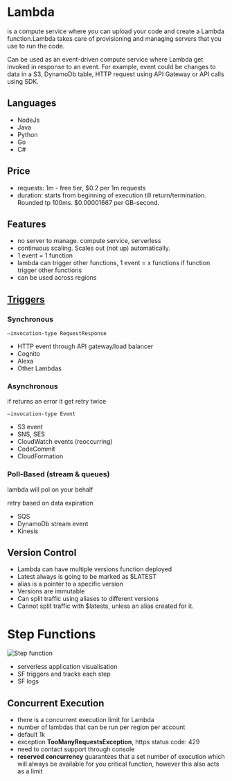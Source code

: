 # Lambda

is a compute service where you can upload your code and create a Lambda function.Lambda takes care of provisioning and managing servers that you use to run the code.


Can be used as an event-driven compute service where Lambda get invoked in response to an event. For example, event could be changes to data in a S3, DynamoDb table, HTTP request using API Gateway or API calls using SDK.

## Languages
- NodeJs
- Java
- Python
- Go
- C#

## Price
- requests: 1m - free tier, $0.2 per 1m requests
- duration: starts from beginning of execution till return/termination. Rounded tp 100ms. $0.00001667 per GB-second.

## Features
- no server to manage. compute service, serverless
- continuous scaling. Scales out (not up) automatically.
- 1 event = 1 function
- lambda can trigger other functions, 1 event = x functions if function trigger other functions
- can be used across regions


## [Triggers](https://aws.amazon.com/blogs/architecture/understanding-the-different-ways-to-invoke-lambda-functions/)
### Synchronous 
```—invocation-type RequestResponse```
- HTTP event through API gateway/load balancer
- Cognito
- Alexa
- Other Lambdas

### Asynchronous 
if returns an error it get retry twice

```—invocation-type Event```
- S3 event
- SNS, SES
- CloudWatch events (reoccurring)
- CodeCommit
- CloudFormation

### Poll-Based (stream & queues)
lambda will pol on your behalf

retry based on data expiration

- SQS
- DynamoDb stream event 
- Kinesis

## Version Control
- Lambda can have multiple versions function deployed
- Latest always is going to be marked as $LATEST
- alias is a pointer to a specific version
- Versions are immutable
- Can split traffic using aliases to different versions
- Cannot split traffic with $latests, unless an alias created for it.

# Step Functions
![Step function](./stepfunction.jpg)
- serverless application visualisation
- SF triggers and tracks each step
- SF logs


## Concurrent Execution
- there is a concurrent execution limit for Lambda
- number of lambdas that can be run per region per account
- default 1k
- exception __TooManyRequestsException__, https status code: 429
- need to contact support through console
- __reserved concurrency__ guarantees that a set number of execution which will always be available for you critical function, however this also acts as a limit